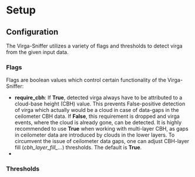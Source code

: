 # Setup


## Configuration
The Virga-Sniffer utilizes a variety of flags and thresholds to detect virga from the given input data.

### Flags
Flags are boolean values which control certain functionality of the Virga-Sniffer:
 - **require_cbh**: If **True**, detected virga always have to be attributed to a cloud-base height (CBH) value. This prevents False-positive detection of virga which actually would be a cloud in case of data-gaps in the ceilometer CBH data. If **False**, this requirement is dropped and virga events, where the cloud is already gone, can be detected. It is highly recommended to use **True** when working with multi-layer CBH, as gaps in ceilometer data are introduced by clouds in the lower layers. To circumvent the issue of ceilometer data gaps, one can adjust CBH-layer fill (*cbh_layer_fill_...*) thresholds. The default is **True**.
 - 

### Thresholds